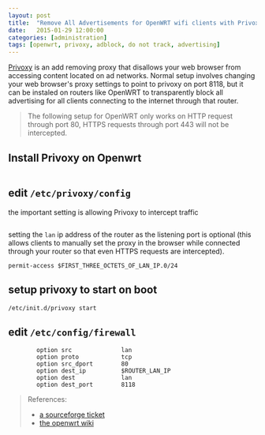 ```yaml
---
layout: post
title:  "Remove All Advertisements for OpenWRT wifi clients with Privoxy"
date:   2015-01-29 12:00:00
categories: [administration]
tags: [openwrt, privoxy, adblock, do not track, advertising]
---
```


[Privoxy](http://www.privoxy.org/) is an add removing proxy that disallows your web browser from
accessing content located on ad networks.  Normal setup involves changing your
web browser's proxy settings to point to privoxy on port 8118, but it can be
instaled on routers like OpenWRT to transparently block all advertising for all
clients connecting to the internet through that router.

> The following setup for OpenWRT only works on HTTP request through port 80,
> HTTPS requests through port 443 will not be intercepted.

## Install Privoxy on Openwrt

```opkg install privoxy
```

## edit `/etc/privoxy/config`

the important setting is allowing Privoxy to intercept traffic

```accept-intercepted-requests 1
```

setting the `lan` ip address of the router as the listening port is optional
(this allows clients to manually set the proxy in the browser while connected
through your router so that even HTTPS requests are intercepted).

```listen-address  $ROUTER_LAN_IP:8118
permit-access $FIRST_THREE_OCTETS_OF_LAN_IP.0/24
```

## setup privoxy to start on boot

```/etc/init.d/privoxy enable
/etc/init.d/privoxy start
```

## edit `/etc/config/firewall`

```config redirect
        option src              lan
        option proto            tcp
        option src_dport        80
        option dest_ip          $ROUTER_LAN_IP
        option dest             lan
        option dest_port        8118
```

> References:
>
> * [a sourceforge
>   ticket](http://sourceforge.net/p/ijbswa/support-requests/1576/)
> * [the openwrt wiki](http://wiki.openwrt.org/doc/howto/proxy.privoxy)
